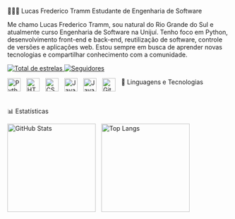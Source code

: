 👨🏻‍💻 Lucas Frederico Tramm
Estudante de Engenharia de Software

Me chamo Lucas Frederico Tramm, sou natural do Rio Grande do Sul e atualmente curso Engenharia de Software na Unijuí. Tenho foco em Python, desenvolvimento front-end e back-end, reutilização de software, controle de versões e aplicações web. Estou sempre em busca de aprender novas tecnologias e compartilhar conhecimento com a comunidade.

<p align="left"> <a href="https://github.com/LucasTramm?tab=repositories&sort=stargazers"> <img alt="Total de estrelas" title="Total de estrelas no GitHub" src="https://custom-icon-badges.demolab.com/github/stars/LucasTramm?color=55960c&style=for-the-badge&labelColor=488207&logo=star&label=estrelas" /> </a> <a href="https://github.com/LucasTramm?tab=followers"> <img alt="Seguidores" title="Me siga no GitHub" src="https://custom-icon-badges.demolab.com/github/followers/LucasTramm?color=236ad3&labelColor=1155ba&style=for-the-badge&logo=github&label=Seguidores&logoColor=white" /> </a> </p>
🧠 Linguagens e Tecnologias
<img align="left" alt="Python" title="Python" width="30px" style="padding-right: 10px;" src="https://cdn.jsdelivr.net/gh/devicons/devicon@latest/icons/python/python-original.svg" /> <img align="left" alt="HTML" title="HTML" width="30px" style="padding-right: 10px;" src="https://cdn.jsdelivr.net/gh/devicons/devicon@latest/icons/html5/html5-original.svg" /> <img align="left" alt="CSS" title="CSS" width="30px" style="padding-right: 10px;" src="https://cdn.jsdelivr.net/gh/devicons/devicon@latest/icons/css3/css3-original.svg" /> <img align="left" alt="JavaScript" title="JavaScript" width="30px" style="padding-right: 10px;" src="https://cdn.jsdelivr.net/gh/devicons/devicon@latest/icons/javascript/javascript-original.svg" /> <img align="left" alt="Java" title="Java" width="30px" style="padding-right: 10px;" src="https://cdn.jsdelivr.net/gh/devicons/devicon@latest/icons/java/java-original.svg" /> <img align="left" alt="Git" title="Git" width="30px" style="padding-right: 10px;" src="https://cdn.jsdelivr.net/gh/devicons/devicon@latest/icons/git/git-original.svg" />
<br/><br/><br/>

📊 Estatísticas
<p> <img align="left" alt="GitHub Stats" height="200" style="padding-right: 10px;" src="https://github-readme-stats.vercel.app/api?username=LucasTramm&show_icons=true&theme=tokyonight&include_all_commits=true&locale=pt-br" /> <img align="left" alt="Top Langs" height="200" src="https://github-readme-stats.vercel.app/api/top-langs/?username=LucasTramm&theme=tokyonight&layout=compact&custom_title=Tecnologias&langs_count=10" /> </p>
